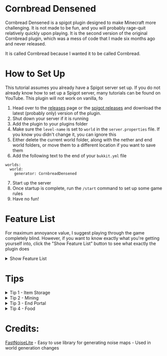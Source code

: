 # Cornbread Densened
Cornbread Densened is a spigot plugin designed to make Minecraft more challenging. It is not made to be fun, and you will probably rage-quit relatively quickly upon playing. It is the second version of the original Cornbread plugin, which was a mess of code that I made six months ago and never released.

It is called Cornbread because I wanted it to be called Cornbread.
# How to Set Up
This tutorial assumes you already have a Spigot server set up. If you do not already know how to set up a Spigot server, many tutorials can be found on YouTube. This plugin will not work on vanilla, fo
1. Head over to the [releases](https://github.com/Pm7-dev/Cornbread-Densened/releases/) page or the [spigot releases]() and download the latest (probably only) version of the plugin. 
2. Shut down your server if it is running
3. Add the plugin to your plugins folder
4. Make sure the `level-name` is set to `world` in the `server.properties` file. If you know you didn't change it, you can ignore this
5. Either delete the current world folder, along with the nether and end world folders, or move them to a different location if you want to save them
6. Add the following text to the end of your `bukkit.yml` file
```
worlds:
  world:
    generator: CornbreadDensened
  ```
7. Start up the server
8. Once startup is complete, run the `/start` command to set up some game rules
9. Have no fun!
# Feature List
For maximum annoyance value, I suggest playing through the game completely blind. However, if you want to know exactly what you're getting yourself into, click the "Show Feature List" button to see what exactly the plugin does
<details>
  <summary>Show Feature List</summary>

- There is a custom world generator built specifically for this plugin's overworld dimension. It's hard to describe exactly what it does, but it certainly is interesting.
- Creeper explosions are much larger and cause fire
- All mobs spawn with Strength, Resistance, and Speed
- Chests and Barrels cannot be crafted
- Endermen are automatically aggravated at the nearest player
- All Endermites and Silverfish spawn with Fire Resistance, Strength II, and Resistance III
- Mobs that can spawn in the End include: Guardians, Vexes, Cave Spiders, Witches, Wither Skeletons, Strays, Silverfish, Phantoms, Vindicators, and Pillagers
- If you get set on fire there is no way to put yourself out
- Right-clicking a crafting table has a 1 in 15 chance to make the block explode
- Anvils will fall on every player in the overworld every once in a while
- Furnaces have a chance to be infested with bees
- Furnaces have a 1 in 32 chance to melt with each item that is smelted
- Witches and Ravagers can spawn in the Nether
- Having 29 unique items in your inventory will clear 12 of them
- Breaking leaves either spawns a Witch riding a Bat, or a Witch riding an angry Bee
- Knockback is reversed on non-player entities
- Every once in a while you will have to answer a binomial multiplication question
- An Endermite will spawn near players in the Nether every once in a while
- Phantoms can spawn in the Nether
- Two Endermites will spawn along with every normal mob in the Nether
- Breaking Netherrack turns the block into Deepslate before being broken, which can contain yet another Endermite
- You cannot place chest boats
- Crouching sets you on fire
- Wearing diamond armor will give you the Wither effect
- Trying to place a bed in the end will kill you
- Lava buckets are too hot to be picked up
- You cannot use your offhand
- Phantoms have Fire Resistance
- Your health must be between 14 and 15 in order to set your spawn
- Using a bed will set you on fire no matter what your health already is at
- Sprinting will give you a chance to trip and drop all of your items
- Standing still for a bit will make you die of being too boring
- In the world generation, end frames spawn Houses of Inadequacy. To get them, right click them and the item will drop. This will also spawn 12 silverfish.
- Pufferfish will drop near players every once in a while
- You can randomly get a ton of speed in the Nether
- Totems of Strays will spawn where you can only damage the top
- Entities that can randomly spawn around Overworld Players include: Blazes (will not drop rods), Ghasts, large Magma Cubes, large Phantoms, and Ravagers 
- Breaking a stone block can spawn: Bees, Cave Spiders, Silverfish, normal Spiders, Endermites, and small Magma Cubes
- Zombified Piglins are automatically angry at the nearest player
</details>

# Tips
<details>
  <summary>Tip 1 - Item Storage</summary>
You can use droppers to store items. Redstone was intentionally put in the "stone" layer for this purpose
</details>
<details>
  <summary>Tip 2 - Mining</summary>
Iron and Diamonds both start spawning exactly 10 blocks below the surface of the "stone" layer at that block's position. Because the surface of the stone layer changes, it is best to go as deep as possible.
</details>
<details>
  <summary>Tip 3 - End Portal</summary>
To safely collect an end frame, go under the house, and with a hopper in hand, quickly right click the frame and then place the hopper
</details>
<details>
  <summary>Tip 4 - Food</summary>
Green towers will occasionally spawn around the Overworld with dried kelp blocks. This is the only way to get non-poisoning food until getting to the nether, where you can get food from hoglins
</details>

# Credits:
[FastNoiseLite](https://github.com/Auburn/FastNoiseLite) - Easy to use library for generating noise maps - Used in world generation changes